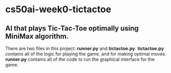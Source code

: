# cs50ai-week0-tictactoe
## AI that plays Tic-Tac-Toe optimally using MiniMax algorithm.
There are two files in this project: **runner.py** and **tictactoe.py**. **tictactoe.py** contains all of the logic for playing the game, and for making optimal moves. **runner.py** contains all of the code to run the graphical interface for the game.

